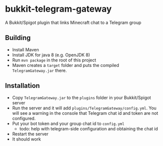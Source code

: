 # bukkit-telegram-gateway
A Bukkit/Spigot plugin that links Minecraft chat to a Telegram group

## Building
- Install Maven
- Install JDK for java 8 (e.g. OpenJDK 8)
- Run `mvn package` in the root of this project
- Maven creates a `target` folder and puts the compiled `TelegramGateway.jar` there.

## Installation
- Copy `TelegramGateway.jar` to the `plugins` folder in your Bukkit/Spigot server
- Run the server and it will add `plugins/TelegramGateway/config.yml`. You will see a warning in the console that Telegram chat id and token are not configured.
- Put your bot token and your group chat id to `config.yml`
    - todo: help with telegram-side configuration and obtaining the chat id
- Restart the server
- It should work
